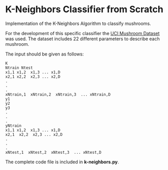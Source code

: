 # K-Neighbors Classifier from Scratch
Implementation of the K-Neighbors Algorithm to classify mushrooms.

For the development of this specific classifier the [UCI Mushroom Dataset](https://archive.ics.uci.edu/ml/datasets/Mushroom) was used. The dataset includes 22 different parameters to describe each mushroom.

The input should be given as follows:
```
K
Ntrain Ntest
x1,1 x1,2  x1,3 ... x1,D 
x2,1 x2,2  x2,3 ... x2,D  
.
.
.
xNtrain,1  xNtrain,2  xNtrain,3  ... xNtrain,D 
y1
y2
y3
.
.
.
yNtrain
x1,1 x1,2  x1,3 ... x1,D 
x2,1  x2,2  x2,3 ... x2,D  
.
.
.
xNtest,1  xNtest,2  xNtest,3  ... xNtest,D
```

The complete code file is included in **k-neighbors.py**.
